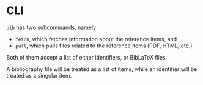 # CLI

`bib` has two subcommands, namely

- `fetch`, which fetches information about the reference items, and
- `pull`, which pulls files related to the reference items (PDF, HTML, etc.).

Both of them accept a list of either identifiers, or BibLaTeX files.

A bibliography file will be treated as a list of items, while an identifier will be treated as a singular item.
